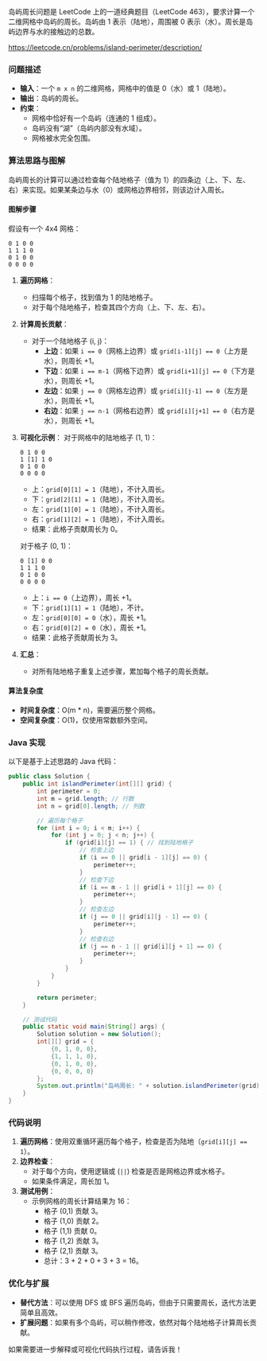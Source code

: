 岛屿周长问题是 LeetCode 上的一道经典题目（LeetCode 463），要求计算一个二维网格中岛屿的周长。岛屿由 1 表示（陆地），周围被 0 表示（水）。周长是岛屿边界与水的接触边的总数。

https://leetcode.cn/problems/island-perimeter/description/

### 问题描述
- **输入**：一个 `m x n` 的二维网格，网格中的值是 0（水）或 1（陆地）。
- **输出**：岛屿的周长。
- **约束**：
    - 网格中恰好有一个岛屿（连通的 1 组成）。
    - 岛屿没有“湖”（岛屿内部没有水域）。
    - 网格被水完全包围。

### 算法思路与图解
岛屿周长的计算可以通过检查每个陆地格子（值为 1）的四条边（上、下、左、右）来实现。如果某条边与水（0）或网格边界相邻，则该边计入周长。

#### 图解步骤
假设有一个 4x4 网格：
```
0 1 0 0
1 1 1 0
0 1 0 0
0 0 0 0
```

1. **遍历网格**：
    - 扫描每个格子，找到值为 1 的陆地格子。
    - 对于每个陆地格子，检查其四个方向（上、下、左、右）。

2. **计算周长贡献**：
    - 对于一个陆地格子 (i, j)：
        - **上边**：如果 `i == 0`（网格上边界）或 `grid[i-1][j] == 0`（上方是水），则周长 +1。
        - **下边**：如果 `i == m-1`（网格下边界）或 `grid[i+1][j] == 0`（下方是水），则周长 +1。
        - **左边**：如果 `j == 0`（网格左边界）或 `grid[i][j-1] == 0`（左方是水），则周长 +1。
        - **右边**：如果 `j == n-1`（网格右边界）或 `grid[i][j+1] == 0`（右方是水），则周长 +1。

3. **可视化示例**：
   对于网格中的陆地格子 (1, 1)：
   ```
   0 1 0 0
   1 [1] 1 0
   0 1 0 0
   0 0 0 0
   ```
    - 上：`grid[0][1] = 1`（陆地），不计入周长。
    - 下：`grid[2][1] = 1`（陆地），不计入周长。
    - 左：`grid[1][0] = 1`（陆地），不计入周长。
    - 右：`grid[1][2] = 1`（陆地），不计入周长。
    - 结果：此格子贡献周长为 0。

   对于格子 (0, 1)：
   ```
   0 [1] 0 0
   1 1 1 0
   0 1 0 0
   0 0 0 0
   ```
    - 上：`i == 0`（上边界），周长 +1。
    - 下：`grid[1][1] = 1`（陆地），不计。
    - 左：`grid[0][0] = 0`（水），周长 +1。
    - 右：`grid[0][2] = 0`（水），周长 +1。
    - 结果：此格子贡献周长为 3。

4. **汇总**：
    - 对所有陆地格子重复上述步骤，累加每个格子的周长贡献。

#### 算法复杂度
- **时间复杂度**：O(m * n)，需要遍历整个网格。
- **空间复杂度**：O(1)，仅使用常数额外空间。

### Java 实现
以下是基于上述思路的 Java 代码：

```java
public class Solution {
    public int islandPerimeter(int[][] grid) {
        int perimeter = 0;
        int m = grid.length; // 行数
        int n = grid[0].length; // 列数

        // 遍历每个格子
        for (int i = 0; i < m; i++) {
            for (int j = 0; j < n; j++) {
                if (grid[i][j] == 1) { // 找到陆地格子
                    // 检查上边
                    if (i == 0 || grid[i - 1][j] == 0) {
                        perimeter++;
                    }
                    // 检查下边
                    if (i == m - 1 || grid[i + 1][j] == 0) {
                        perimeter++;
                    }
                    // 检查左边
                    if (j == 0 || grid[i][j - 1] == 0) {
                        perimeter++;
                    }
                    // 检查右边
                    if (j == n - 1 || grid[i][j + 1] == 0) {
                        perimeter++;
                    }
                }
            }
        }

        return perimeter;
    }

    // 测试代码
    public static void main(String[] args) {
        Solution solution = new Solution();
        int[][] grid = {
            {0, 1, 0, 0},
            {1, 1, 1, 0},
            {0, 1, 0, 0},
            {0, 0, 0, 0}
        };
        System.out.println("岛屿周长: " + solution.islandPerimeter(grid)); // 输出 16
    }
}
```

### 代码说明
1. **遍历网格**：使用双重循环遍历每个格子，检查是否为陆地（`grid[i][j] == 1`）。
2. **边界检查**：
    - 对于每个方向，使用逻辑或 (`||`) 检查是否是网格边界或水格子。
    - 如果条件满足，周长加 1。
3. **测试用例**：
    - 示例网格的周长计算结果为 16：
        - 格子 (0,1) 贡献 3。
        - 格子 (1,0) 贡献 2。
        - 格子 (1,1) 贡献 0。
        - 格子 (1,2) 贡献 3。
        - 格子 (2,1) 贡献 3。
        - 总计：3 + 2 + 0 + 3 + 3 = 16。

### 优化与扩展
- **替代方法**：可以使用 DFS 或 BFS 遍历岛屿，但由于只需要周长，迭代方法更简单且高效。
- **扩展问题**：如果有多个岛屿，可以稍作修改，依然对每个陆地格子计算周长贡献。

如果需要进一步解释或可视化代码执行过程，请告诉我！